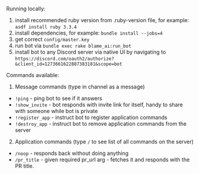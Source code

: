 Running locally:
1. install recommended ruby version from .ruby-version file, for example: `asdf install ruby 3.3.4`
2. install dependencies, for example: `bundle install --jobs=4`
3. get correct `config/master.key`
4. run bot via `bundle exec rake blame_ai:run_bot`
5. install bot to any Discord server via native UI by navigating to `https://discord.com/oauth2/authorize?&client_id=1273661622887383181&scope=bot`


Commands available:
1. Message commands (type in channel as a message)
  - `!ping` - ping bot to see if it answers
  - `!show_invite` - bot responds with invite link for itself, handy to share with someone while bot is private
  - `!register_app` - instruct bot to register application commands
  - `!destroy_app` - instruct bot to remove application commands from the server

2. Application commands (type `/` to see list of all commands on the server)
  - `/noop` - responds back without doing anything
  - `/pr_title` - given required pr_url arg - fetches it and responds with the PR title.
